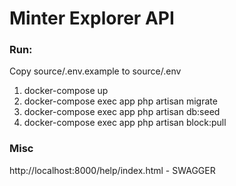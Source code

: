 # Minter Explorer API

### Run:
Copy source/.env.example to source/.env

1. docker-compose up
2. docker-compose exec app php artisan migrate
3. docker-compose exec app php artisan db:seed
3. docker-compose exec app php artisan block:pull

### Misc

http://localhost:8000/help/index.html - SWAGGER